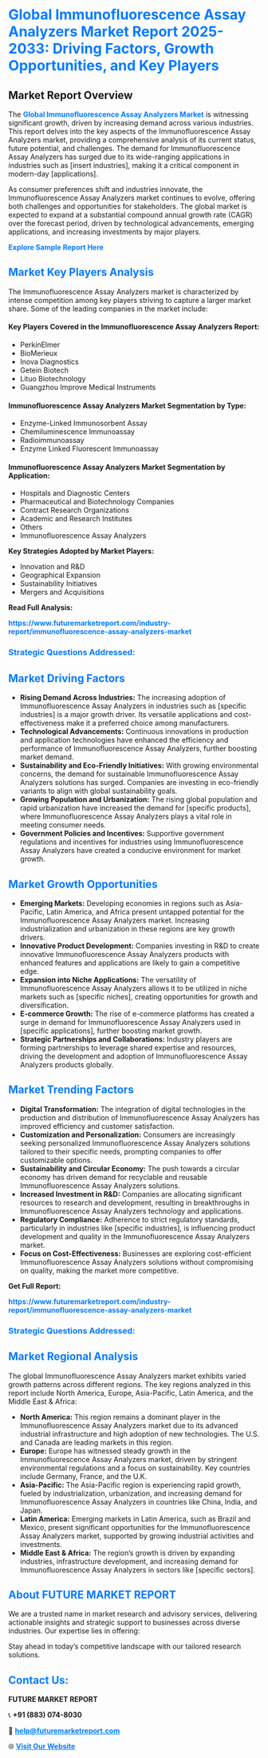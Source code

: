 <h1 style="color: #007BFF;">Global Immunofluorescence Assay Analyzers Market Report 2025-2033: Driving Factors, Growth Opportunities, and Key Players</h1>

<section id="overview">
<h2>Market Report Overview</h2>
<p>The <a href="https://www.futuremarketreport.com/industry-report/immunofluorescence-assay-analyzers-market" style="color: #007BFF; text-decoration: none;"><strong>Global Immunofluorescence Assay Analyzers Market</strong></a> is witnessing significant growth, driven by increasing demand across various industries. This report delves into the key aspects of the Immunofluorescence Assay Analyzers market, providing a comprehensive analysis of its current status, future potential, and challenges. The demand for Immunofluorescence Assay Analyzers has surged due to its wide-ranging applications in industries such as [insert industries], making it a critical component in modern-day [applications].</p>
<p>As consumer preferences shift and industries innovate, the Immunofluorescence Assay Analyzers market continues to evolve, offering both challenges and opportunities for stakeholders. The global market is expected to expand at a substantial compound annual growth rate (CAGR) over the forecast period, driven by technological advancements, emerging applications, and increasing investments by major players.</p>
</section>

<section id="overview">
<p><a href="https://www.futuremarketreport.com/request-sample/reportId=112400" style="color: #007BFF; text-decoration: none;"><strong>Explore Sample Report Here</strong></a></p>
</section>

<section id="key-players">
<h2 style="color: #007BFF;">Market Key Players Analysis</h2>
<p>The Immunofluorescence Assay Analyzers market is characterized by intense competition among key players striving to capture a larger market share. Some of the leading companies in the market include:</p>
<h4>Key Players Covered in the Immunofluorescence Assay Analyzers Report:</h4>
<ul><li>PerkinElmer</li><li>BioMerieux</li><li>Inova Diagnostics</li><li>Getein Biotech</li><li>Lituo Biotechnology</li><li>Guangzhou Improve Medical Instruments</li></ul>
<h4>Immunofluorescence Assay Analyzers Market Segmentation by Type:</h4>
<ul><li>Enzyme-Linked Immunosorbent Assay</li><li>Chemiluminescence Immunoassay</li><li>Radioimmunoassay</li><li>Enzyme Linked Fluorescent Immunoassay</li></ul>

<h4>Immunofluorescence Assay Analyzers Market Segmentation by Application:</h4>
<ul><li>Hospitals and Diagnostic Centers</li><li>Pharmaceutical and Biotechnology Companies</li><li>Contract Research Organizations</li><li>Academic and Research Institutes</li><li>Others</li><li>Immunofluorescence Assay Analyzers</li></ul>
<p><strong>Key Strategies Adopted by Market Players:</strong></p>
<ul>
<li>Innovation and R&D</li>
<li>Geographical Expansion</li>
<li>Sustainability Initiatives</li>
<li>Mergers and Acquisitions</li>
</ul>
</section>

<section>
<p><strong>Read Full Analysis: </strong></p><a href="https://www.futuremarketreport.com/industry-report/immunofluorescence-assay-analyzers-market" style="color: #007BFF; text-decoration: none;"><strong>https://www.futuremarketreport.com/industry-report/immunofluorescence-assay-analyzers-market</strong></a>
<h3 style="color: #007BFF;">Strategic Questions Addressed:</h3>
</section>

<section id="driving-factors">
<h2 style="color: #007BFF;">Market Driving Factors</h2>
<ul>
<li><strong>Rising Demand Across Industries:</strong> The increasing adoption of Immunofluorescence Assay Analyzers in industries such as [specific industries] is a major growth driver. Its versatile applications and cost-effectiveness make it a preferred choice among manufacturers.</li>
<li><strong>Technological Advancements:</strong> Continuous innovations in production and application technologies have enhanced the efficiency and performance of Immunofluorescence Assay Analyzers, further boosting market demand.</li>
<li><strong>Sustainability and Eco-Friendly Initiatives:</strong> With growing environmental concerns, the demand for sustainable Immunofluorescence Assay Analyzers solutions has surged. Companies are investing in eco-friendly variants to align with global sustainability goals.</li>
<li><strong>Growing Population and Urbanization:</strong> The rising global population and rapid urbanization have increased the demand for [specific products], where Immunofluorescence Assay Analyzers plays a vital role in meeting consumer needs.</li>
<li><strong>Government Policies and Incentives:</strong> Supportive government regulations and incentives for industries using Immunofluorescence Assay Analyzers have created a conducive environment for market growth.</li>
</ul>
</section>

<section id="growth-opportunities">
<h2 style="color: #007BFF;">Market Growth Opportunities</h2>
<ul>
<li><strong>Emerging Markets:</strong> Developing economies in regions such as Asia-Pacific, Latin America, and Africa present untapped potential for the Immunofluorescence Assay Analyzers market. Increasing industrialization and urbanization in these regions are key growth drivers.</li>
<li><strong>Innovative Product Development:</strong> Companies investing in R&D to create innovative Immunofluorescence Assay Analyzers products with enhanced features and applications are likely to gain a competitive edge.</li>
<li><strong>Expansion into Niche Applications:</strong> The versatility of Immunofluorescence Assay Analyzers allows it to be utilized in niche markets such as [specific niches], creating opportunities for growth and diversification.</li>
<li><strong>E-commerce Growth:</strong> The rise of e-commerce platforms has created a surge in demand for Immunofluorescence Assay Analyzers used in [specific applications], further boosting market growth.</li>
<li><strong>Strategic Partnerships and Collaborations:</strong> Industry players are forming partnerships to leverage shared expertise and resources, driving the development and adoption of Immunofluorescence Assay Analyzers products globally.</li>
</ul>
</section>

<section id="trending-factors">
<h2 style="color: #007BFF;">Market Trending Factors</h2>
<ul>
<li><strong>Digital Transformation:</strong> The integration of digital technologies in the production and distribution of Immunofluorescence Assay Analyzers has improved efficiency and customer satisfaction.</li>
<li><strong>Customization and Personalization:</strong> Consumers are increasingly seeking personalized Immunofluorescence Assay Analyzers solutions tailored to their specific needs, prompting companies to offer customizable options.</li>
<li><strong>Sustainability and Circular Economy:</strong> The push towards a circular economy has driven demand for recyclable and reusable Immunofluorescence Assay Analyzers solutions.</li>
<li><strong>Increased Investment in R&D:</strong> Companies are allocating significant resources to research and development, resulting in breakthroughs in Immunofluorescence Assay Analyzers technology and applications.</li>
<li><strong>Regulatory Compliance:</strong> Adherence to strict regulatory standards, particularly in industries like [specific industries], is influencing product development and quality in the Immunofluorescence Assay Analyzers market.</li>
<li><strong>Focus on Cost-Effectiveness:</strong> Businesses are exploring cost-efficient Immunofluorescence Assay Analyzers solutions without compromising on quality, making the market more competitive.</li>
</ul>
</section>

<section>
<p><strong>Get Full Report: </strong></p><a href="https://www.futuremarketreport.com/industry-report/immunofluorescence-assay-analyzers-market" style="color: #007BFF; text-decoration: none;"><strong>https://www.futuremarketreport.com/industry-report/immunofluorescence-assay-analyzers-market</strong></a>
<h3 style="color: #007BFF;">Strategic Questions Addressed:</h3>
</section>


<section id="regional-analysis">
<h2 style="color: #007BFF;">Market Regional Analysis</h2>
<p>The global Immunofluorescence Assay Analyzers market exhibits varied growth patterns across different regions. The key regions analyzed in this report include North America, Europe, Asia-Pacific, Latin America, and the Middle East & Africa:</p>
<ul>
<li><strong>North America:</strong> This region remains a dominant player in the Immunofluorescence Assay Analyzers market due to its advanced industrial infrastructure and high adoption of new technologies. The U.S. and Canada are leading markets in this region.</li>
<li><strong>Europe:</strong> Europe has witnessed steady growth in the Immunofluorescence Assay Analyzers market, driven by stringent environmental regulations and a focus on sustainability. Key countries include Germany, France, and the U.K.</li>
<li><strong>Asia-Pacific:</strong> The Asia-Pacific region is experiencing rapid growth, fueled by industrialization, urbanization, and increasing demand for Immunofluorescence Assay Analyzers in countries like China, India, and Japan.</li>
<li><strong>Latin America:</strong> Emerging markets in Latin America, such as Brazil and Mexico, present significant opportunities for the Immunofluorescence Assay Analyzers market, supported by growing industrial activities and investments.</li>
<li><strong>Middle East & Africa:</strong> The region’s growth is driven by expanding industries, infrastructure development, and increasing demand for Immunofluorescence Assay Analyzers in sectors like [specific sectors].</li>
</ul>
</section>

<footer>
<h2 style="color: #007BFF;">About FUTURE MARKET REPORT</h2>
<p>We are a trusted name in market research and advisory services, delivering actionable insights and strategic support to businesses across diverse industries. Our expertise lies in offering:</p>

<p>Stay ahead in today’s competitive landscape with our tailored research solutions.</p>

<h2 style="color: #007BFF;">Contact Us:</h2>
<p><strong>FUTURE MARKET REPORT</strong></p>
<p>📞 <strong>+91 (883) 074-8030</strong></p>
<p>📧 <strong><a href="mailto:help@futuremarketreport.com" style="color: #007BFF;">help@futuremarketreport.com</a></strong></p>
<p>🌐 <strong><a href="https://www.futuremarketreport.com/" style="color: #007BFF;">Visit Our Website</a></strong></p>
</footer>